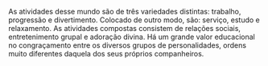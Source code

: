 ﻿As atividades desse mundo são de três variedades distintas: trabalho, progressão e divertimento. Colocado de outro modo, são: serviço, estudo e relaxamento. As atividades compostas consistem de relações sociais, entretenimento grupal e adoração divina. Há um grande valor educacional no congraçamento entre os diversos grupos de personalidades, ordens muito diferentes daquela dos seus próprios companheiros.